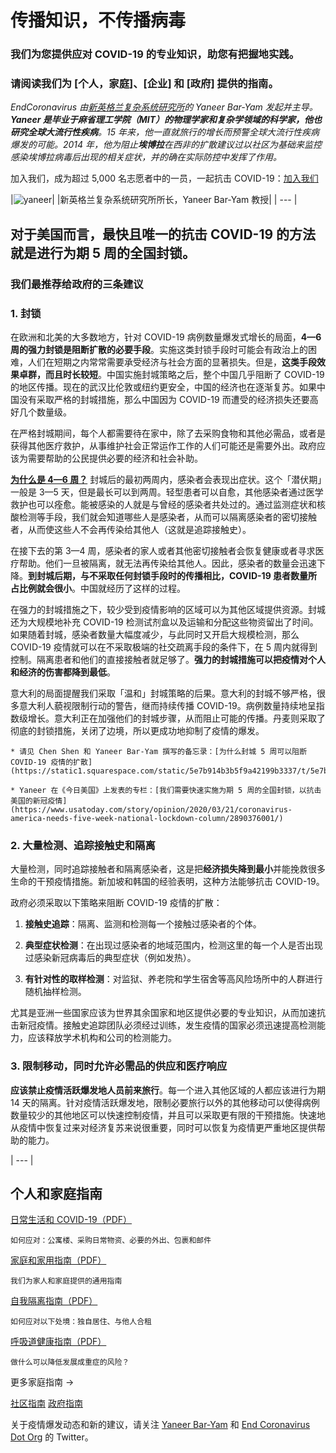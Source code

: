 # 传播知识，不传播病毒

### 我们为您提供应对 COVID-19 的专业知识，助您有把握地实践。

### 请阅读我们为 [个人，家庭]、[企业] 和 [政府] 提供的指南。 

_EndCoronavirus 由[新英格兰复杂系统研究所](https://necsi.edu)的 Yaneer Bar-Yam 发起并主导。**Yaneer 是毕业于麻省理工学院（MIT）的物理学家和复杂学领域的科学家，他也研究全球大流行性疾病**。15 年来，他一直就旅行的增长而预警全球大流行性疾病爆发的可能。2014 年，他为阻止**埃博拉**在西非的扩散建议过以社区为基础来监控感染埃博拉病毒后出现的相关症状，并的确在实际防控中发挥了作用。_

加入我们，成为超过 5,000 名志愿者中的一员，一起抗击 COVID-19：[加入我们](https://v2.endcoronavirus.org/sign-up/chinese)

|![yaneer](images/Yaneer.jpg)|
|新英格兰复杂系统研究所所长，Yaneer Bar-Yam 教授|
| --- |

## 对于美国而言，最快且唯一的抗击 COVID-19 的方法就是进行为期 5 周的全国封锁。

### 我们最推荐给政府的三条建议 
### 1. 封锁

在欧洲和北美的大多数地方，针对 COVID-19 病例数量爆发式增长的局面，**4—6 周的强力封锁是阻断扩散的必要手段**。实施这类封锁手段时可能会有政治上的困难，人们在短期之内常常需要承受经济与社会方面的显著损失。但是，**这类手段效果卓群，而且时长较短**。中国实施封城策略之后，整个中国几乎阻断了 COVID-19 的地区传播。现在的武汉比伦敦或纽约更安全，中国的经济也在逐渐复苏。如果中国没有采取严格的封城措施，那么中国因为 COVID-19 而遭受的经济损失还要高好几个数量级。

在严格封城期间，每个人都需要待在家中，除了去采购食物和其他必需品，或者是获得其他医疗救护，从事维护社会正常运作工作的人们可能还是需要外出。政府应该为需要帮助的公民提供必要的经济和社会补助。

[**为什么是 4—6 周？**](https://github.com/necsi/source-translation-text/raw/master/0_english_source/pdf/5weeks_en.pdf) 封城后的最初两周内，感染者会表现出症状。这个「潜伏期」一般是 3—5 天，但是最长可以到两周。轻型患者可以自愈，其他感染者通过医学救护也可以痊愈。能被感染的人就是与曾经的感染者共处过的。通过监测症状和核酸检测等手段，我们就会知道哪些人是感染者，从而可以隔离感染者的密切接触者，从而使这些人不会再传染给其他人（这就是追踪接触史）。

在接下去的第 3—4 周，感染者的家人或者其他密切接触者会恢复健康或者寻求医疗帮助。他们一旦被隔离，就无法再传染给其他人。因此，感染者的数量会迅速下降。**到封城后期，与不采取任何封锁手段时的传播相比，COVID-19 患者数量所占比例就会很小**。中国就经历了这样的过程。

在强力的封城措施之下，较少受到疫情影响的区域可以为其他区域提供资源。封城还为大规模地补充 COVID-19 检测试剂盒以及运输和分配这些物资留出了时间。如果随着封城，感染者数量大幅度减少，与此同时又开启大规模检测，那么 COVID-19 疫情就可以在不采取极端的社交疏离手段的条件下，在 5 周内就得到控制。隔离患者和他们的直接接触者就足够了。**强力的封城措施可以把疫情对个人和经济的伤害都降到最低**。

意大利的局面提醒我们采取「温和」封城策略的后果。意大利的封城不够严格，很多意大利人藐视限制行动的警告，继而持续传播 COVID-19。病例数量持续地呈指数级增长。意大利正在加强他们的封城步骤，从而阻止可能的传播。丹麦则采取了彻底的封锁措施，关闭了边境，所以更成功地抑制了疫情的爆发。

    * 请见 Chen Shen 和 Yaneer Bar-Yam 撰写的备忘录：[为什么封城 5 周可以阻断 COVID-19 疫情的扩散](https://static1.squarespace.com/static/5e7b914b3b5f9a42199b3337/t/5e7bae70ed03c045bb9f7bab/1585163896267/5weeks.pdf)
    
    * Yaneer 在《今日美国》上发表的专栏：[我们需要快速实施为期 5 周的全国封锁，以抗击美国的新冠疫情](https://www.usatoday.com/story/opinion/2020/03/21/coronavirus-america-needs-five-week-national-lockdown-column/2890376001/)

### 2. 大量检测、追踪接触史和隔离

大量检测，同时追踪接触者和隔离感染者，这是把**经济损失降到最小**并能挽救很多生命的干预疫情措施。新加坡和韩国的经验表明，这种方法能够抗击 COVID-19。

政府必须采取以下策略来阻断 COVID-19 疫情的扩散：

1. **接触史追踪**：隔离、监测和检测每一个接触过感染者的个体。

2. **典型症状检测**：在出现过感染者的地域范围内，检测这里的每一个人是否出现过感染新冠病毒后的典型症状（例如发热）。

3. **有针对性的取样检测**：对监狱、养老院和学生宿舍等高风险场所中的人群进行随机抽样检测。

尤其是亚洲一些国家应该为世界其余国家和地区提供必要的专业知识，从而加速抗击新冠疫情。接触史追踪团队必须经过训练，发生疫情的国家必须迅速提高检测能力，应该释放学术机构和公司的检测能力。

### 3. 限制移动，同时允许必需品的供应和医疗响应

**应该禁止疫情活跃爆发地人员前来旅行**。每一个进入其他区域的人都应该进行为期 14 天的隔离。针对疫情活跃爆发地，限制必要旅行以外的其他移动可以使得病例数量较少的其他地区可以快速控制疫情，并且可以采取更有限的干预措施。快速地从疫情中恢复过来对经济复苏来说很重要，同时可以恢复为疫情更严重地区提供帮助的能力。

| --- |

## 个人和家庭指南

[日常生活和 COVID-19（PDF）](https://github.com/necsi/source-translation-text/blob/master/0_english_source/pdf/everyday_en.pdf)

    如何应对：公寓楼、采购日常物资、必要的外出、包裹和邮件

[家庭和家用指南（PDF）](https://github.com/necsi/source-translation-text/blob/master/chinese/pdf/Family_ch.pdf)

    我们为家人和家庭提供的通用指南

[自我隔离指南（PDF）](https://github.com/necsi/source-translation-text/blob/master/chinese/pdf/self-isolating_ch.pdf)

    如何应对以下处境：独自居住、与他人合租

[呼吸道健康指南（PDF）](https://github.com/necsi/source-translation-text/blob/master/0_english_source/pdf/respiratory-health_en.pdf)

    做什么可以降低发展成重症的风险？

更多家庭指南 →

[社区指南](https://github.com/necsi/source-translation-text/blob/master/chinese/pdf/Individual_ch.pdf)
[政府指南](https://github.com/necsi/source-translation-text/blob/master/chinese/pdf/Individual_ch.pdf)

关于疫情爆发动态和新的建议，请关注 [Yaneer Bar-Yam](https://twitter.com/yaneerbaryam) 和 [End Coronavirus Dot Org](https://twitter.com/endCOVID19) 的 Twitter。
